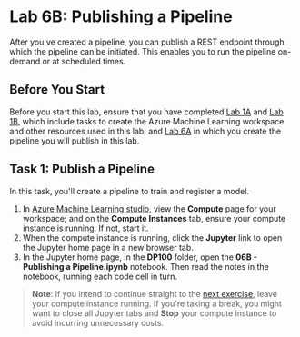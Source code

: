 # Lab 6B: Publishing a Pipeline

After you've created a pipeline, you can publish a REST endpoint through which the pipeline can be initiated. This enables you to run the pipeline on-demand or at scheduled times.

## Before You Start

Before you start this lab, ensure that you have completed [Lab 1A](Lab01A.md) and [Lab 1B](Lab01B.md), which include tasks to create the Azure Machine Learning workspace and other resources used in this lab; and [Lab 6A](Lab06A.md) in which you create the pipeline you will publish in this lab.

## Task 1: Publish a Pipeline

In this task, you'll create a pipeline to train and register a model.

1. In [Azure Machine Learning studio](https://ml.azure.com), view the **Compute** page for your workspace; and on the **Compute Instances** tab, ensure your compute instance is running. If not, start it.
2. When the compute instance is running, click the **Jupyter** link to open the Jupyter home page in a new browser tab.
3. In the Jupyter home page, in the **DP100** folder, open the **06B - Publishing a Pipeline.ipynb** notebook. Then read the notes in the notebook, running each code cell in turn.

> **Note**: If you intend to continue straight to the [next exercise](Lab07A.md), leave your compute instance running. If you're taking a break, you might want to close all Jupyter tabs and **Stop** your compute instance to avoid incurring unnecessary costs.
